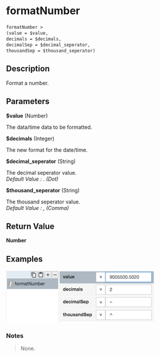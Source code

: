 # formatNumber

	formatNumber > 
	(value = $value,
	decimals = $decimals,
	decimalSep = $decimal_seperator,
	thousandSep = $thousand_seperator)

## Description

Format a number.

## Parameters

**$value** (Number)

The data/time data to be formatted.

**$decimals** (Integer)

The new format for the date/time.

**$decimal_seperator** (String)

The decimal seperator value. <br>
*Default Value : . (Dot)*

**$thousand_seperator** (String)

The thousand seperator value. <br>
*Default Value : , (Comma)*

## Return Value

**Number**

## Examples

![](formatNumber.png?raw=true)

### Notes
> None.